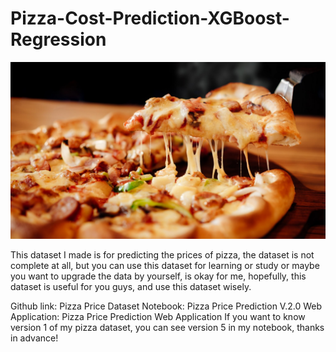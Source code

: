 # Pizza-Cost-Prediction-XGBoost-Regression
 
<div align="center">
<img src="https://github.com/Wade0125Studio/Pizza-Cost-Prediction-XGBoost-Regression/blob/main/pizza.jpg">
</div>

This dataset I made is for predicting the prices of pizza, the dataset is not complete at all, but you can use this dataset for learning or study or maybe you want to upgrade the data by yourself, is okay for me, hopefully, this dataset is useful for you guys, and use this dataset wisely.

Github link: Pizza Price Dataset
Notebook: Pizza Price Prediction V.2.0
Web Application: Pizza Price Prediction Web Application
If you want to know version 1 of my pizza dataset, you can see version 5 in my notebook, thanks in advance!